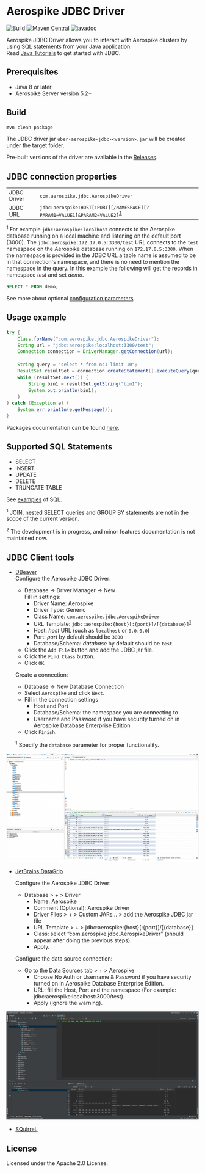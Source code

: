 # Aerospike JDBC Driver
![Build](https://github.com/aerospike/aerospike-jdbc/workflows/Build/badge.svg)
[![Maven Central](https://maven-badges.herokuapp.com/maven-central/com.aerospike/aerospike-jdbc/badge.svg)](https://maven-badges.herokuapp.com/maven-central/com.aerospike/aerospike-jdbc/)
[![javadoc](https://javadoc.io/badge2/com.aerospike/aerospike-jdbc/javadoc.svg)](https://javadoc.io/doc/com.aerospike/aerospike-jdbc)

Aerospike JDBC Driver allows you to interact with Aerospike clusters by using SQL statements from your Java application.  
Read [Java Tutorials](https://docs.oracle.com/javase/tutorial/jdbc/basics/index.html) to get started with JDBC.

## Prerequisites
* Java 8 or later
* Aerospike Server version 5.2+

## Build
```sh
mvn clean package
```
The JDBC driver jar `uber-aerospike-jdbc-<version>.jar` will be created under the target folder.

Pre-built versions of the driver are available in the [Releases](https://github.com/aerospike/aerospike-jdbc/releases).

## JDBC connection properties
|     |     |
| --- | --- |
| JDBC Driver | `com.aerospike.jdbc.AerospikeDriver` |
| JDBC URL | `jdbc:aerospike:HOST[:PORT][/NAMESPACE][?PARAM1=VALUE1[&PARAM2=VALUE2]`<sup>[1](#jdbc-url)</sup> |

<sup name="jdc-url">1</sup> For example `jdbc:aerospike:localhost` connects to the Aerospike database running on a local machine and listening on the default port (3000).
The `jdbc:aerospike:172.17.0.5:3300/test` URL connects to the `test` namespace on the Aerospike database running on `172.17.0.5:3300`. When the namespace is provided in the JDBC URL a table name is assumed to be in that connection's namespace, and there is no need to mention the namespace in the query. In this example the following will get the records in namespace _test_ and set _demo_.
```sql
SELECT * FROM demo;
```

See more about optional [configuration parameters](docs/params.md).

## Usage example
```java
try {
    Class.forName("com.aerospike.jdbc.AerospikeDriver");
    String url = "jdbc:aerospike:localhost:3300/test";
    Connection connection = DriverManager.getConnection(url);

    String query = "select * from ns1 limit 10";
    ResultSet resultSet = connection.createStatement().executeQuery(query);
    while (resultSet.next()) {
        String bin1 = resultSet.getString("bin1");
        System.out.println(bin1);
    }
} catch (Exception e) {
    System.err.println(e.getMessage());
}
```
Packages documentation can be found [here](https://javadoc.io/doc/com.aerospike/aerospike-jdbc).

## Supported SQL Statements
* SELECT
* INSERT
* UPDATE
* DELETE
* TRUNCATE TABLE

See [examples](docs/examples.md) of SQL.

<sup>1</sup> JOIN, nested SELECT queries and GROUP BY statements are not in the scope of the current version.

<sup>2</sup> The development is in progress, and minor features documentation is not maintained now.

## JDBC Client tools
* [DBeaver](https://dbeaver.io/)  
    Configure the Aerospike JDBC Driver:  
    * Database -> Driver Manager -> New  
    Fill in settings:
        * Driver Name: Aerospike
        * Driver Type: Generic
        * Class Name: `com.aerospike.jdbc.AerospikeDriver`
        * URL Template: `jdbc:aerospike:{host}[:{port}]/[{database}]`<sup>[1](#jdbc-database)</sup>
        * Host: _host_ URL (such as `localhost` or `0.0.0.0`)
        * Port: _port_ by default should be `3000`
        * Database/Schema: _database_ by default should be `test`
    * Click the `Add File` button and add the JDBC jar file.
    * Click the `Find Class` button.
    * Click `OK`.
    
    Create a connection:  
    * Database -> New Database Connection
    * Select `Aerospike` and click `Next`.
    * Fill in the connection settings
        * Host and Port
        * Database/Schema: the namespace you are connecting to
        * Username and Password if you have security turned on in Aerospike Database Enterprise Edition
    * Click `Finish`.
    
    <sup name="jdc-database">1</sup> Specify the `database` parameter for proper functionality.
  
![DBeaverAerospike](/images/DBeaverAerospike.png)

* [JetBrains DataGrip](https://www.jetbrains.com/datagrip/)

    Configure the Aerospike JDBC Driver:
    * Database > + > Driver
        * Name: Aerospike
        * Comment (Optional): Aerospike Driver
        * Driver Files > + > Custom JARs… > add the Aerospike JDBC jar file
        * URL Template > + > jdbc:aerospike:{host}[:{port}]/[{database}]
        * Class: select “com.aerospike.jdbc.AerospikeDriver” (should appear after doing the previous steps).
        * Apply.
    
    Configure the data source connection:
    * Go to the Data Sources tab > + > Aerospike
        * Choose No Auth or Username & Password if you have security turned on in Aerospike Database Enterprise Edition.
        * URL: fill the Host, Port and the namespace (For example: jdbc:aerospike:localhost:3000/test).
        * Apply (ignore the warning).

![JetBrainsDataGripAerospike](/images/JetBrainsDataGripAerospike.png)

* [SQuirreL](http://squirrel-sql.sourceforge.net/)

## License
Licensed under the Apache 2.0 License.
